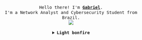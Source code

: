 <p align="center">
  <br>
  <samp>
    Hello there! I'm <b><a rel="nofollow noopener noreferrer" target="_blank" href="https://portfolio.gabreuf.com">Gabriel</a></b>.
    <br>I'm a Network Analyst and Cybersecurity Student from Brazil.<br>

</samp>

  
  <img src="https://github.com/GFM-Network/GFM-Network/blob/53f2c51b265d6d53548855d288f08d9c7a483748/koko.gif" width="200"/>

</p>


<details align="center">

<summary> <b> <samp> Light bonfire </samp></b></summary>
<samp>
 <b><h2 style="color: #fc6203">B O N F I R E &nbsp; L I T !</h2> </b>

<img src="https://raw.githubusercontent.com/TanZng/TanZng/master/assets/bonefire.gif" width="200"/>

Current Project: <a href="https://github.com/GFM-Network/Lineage">GFM-Network Lineage 2 Scripts.</a>

<p align="center">
  <a rel="nofollow noopener noreferrer" target="_blank" href="https://br.linkedin.com/in/gabriel-gfm">
  <img src="https://raw.githubusercontent.com/TanZng/TanZng/master/assets/linkedin.png" width="30px" alt="LinkedIn"></a>
  &nbsp; &nbsp;
  &nbsp;
</p> 


</samp>
</details>

